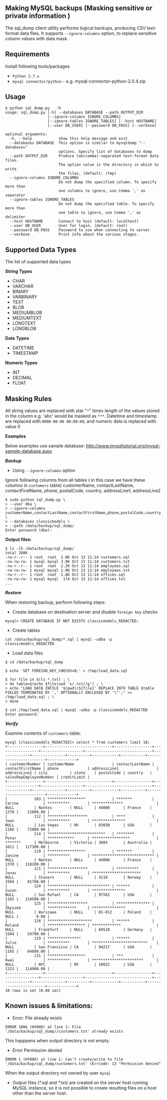 ## Making MySQL backups (Masking sensitive or private information )

The sql_dump client utility performs logical backups, producing CSV text-format data files. It supports `--ignore-columns` option,  to  replace sensitive column values with data mask.

## Requirements
Install following tools/packages
* `Python 2.7.x`
* `mysql connector/python` - e.g. mysql-connector-python-2.0.4.zip

## Usage
```
$ python sql_dump.py   -h
usage: sql_dump.py [-h] --databases DATABASE --path OUTPUT_DIR
                   [--ignore-columns IGNORE_COLUMNS]
                   [--ignore-tables IGNORE_TABLES] [--host HOSTNAME]
                   [--user DB_USER] [--password DB_PASS] [--verbose]

optional arguments:
  -h, --help            show this help message and exit
  --databases DATABASE  This option is similar to mysqldump "--databases"
                        options. Specify list of databases to dump
  --path OUTPUT_DIR     Produce tab(comma)-separated text-format data files.
                        The option value is the directory in which to write
                        the files, (default: /tmp)
  --ignore-columns IGNORE_COLUMNS
                        Do not dump the specified column. To specify more than
                        one columns to ignore, use Comma ',' as separator
  --ignore-tables IGNORE_TABLES
                        Do not dump the specified table. To specify more than
                        one table to ignore, use Comma ',' as delimiter
  --host HOSTNAME       Connect to host (default: localhost)
  --user DB_USER        User for login, (default: root)
  --password DB_PASS    Password to use when connecting to server
  --verbose             Print info about the various stages.

```
## Supported Data Types
The list of supported data types

**String Types**
* CHAR
* VARCHAR
* BINARY
* VARBINARY
* TEXT
* BLOB
* MEDIUMBLOB
* MEDIUMTEXT
* LONGTEXT
* LONGBLOB

**Date Types**
* DATETIME
* TIMESTAMP

**Numeric Types**
* INT
* DECIMAL 
* FLOAT

## Masking Rules
All string values are replaced with star "`*`" times length of the values stored in the column e.g. 'abc' would be masked as `***`.
Datetime and timestamp are replaced with `0000-00-00 00:00:00`, and numeric data is replaced with value 0

**Examples**

Below examples use sample database: http://www.mysqltutorial.org/mysql-sample-database.aspx

***Backup***

* Using `--ignore-columns` option

Ignore following columns from all tables ( in this case we have these columns in `customers` table)
customerName, contactLastName, contactFirstName, phone, postalCode, country, addressLine1, addressLine2 

```
$ sudo python sql_dump.py \
> --user dba \
> --ignore-columns customerName,contactLastName,contactFirstName,phone,postalCode,country,addressLine1,addressLine2 \
> --databases classicmodels \
> --path /data/backup/sql_dump/
Enter password (dba):

```
**Output files:**
```
$ ls -lh /data/backup/sql_dump/
total 208K
-rw-r--r-- 1 root  root  2.0K Oct 13 11:14 customers.sql
-rw-rw-rw- 1 mysql mysql 3.9K Oct 13 11:14 customers.txt
-rw-r--r-- 1 root  root  2.2K Oct 13 11:14 employees.sql
-rw-rw-rw- 1 mysql mysql 1.9K Oct 13 11:14 employees.txt
-rw-r--r-- 1 root  root  1.8K Oct 13 11:14 offices.sql
-rw-rw-rw- 1 mysql mysql  174 Oct 13 11:14 offices.txt
...
```
***Restore***

When restoring backup, perform following steps:
* Create database on destination server and disable `foreign key` checks
```
mysql> CREATE DATABASE IF NOT EXISTS classicmodels_REDACTED;
```
* Create tables 
```
cat /data/backup/sql_dump/*.sql | mysql -udba -p classicmodels_REDACTED
```
* Load data files
```
$ cd /data/backup/sql_dump

$ echo 'SET FOREIGN_KEY_CHECKS=0;' > /tmp/load_data.sql

$ for file in $(ls *.txt) ; \
> do table=$(echo $file|sed 's/.txt//g') ; \
> echo "LOAD DATA INFILE '$(pwd)/${file}' REPLACE INTO TABLE $table FIELDS TERMINATED BY ',' OPTIONALLY ENCLOSED BY '\"';" >> /tmp/load_data.sql ; \
> done

$ cat /tmp/load_data.sql | mysql -udba -p classicmodels_REDACTED
Enter password:
```

***Verify***

Examine contents of `customers` table:
```
mysql [classicmodels_REDACTED]> select * from customers limit 10;
+----------------+------------------------------+-----------------+------------------+-------------------+------------------------------+--------------+---------------+----------+------------+-----------+------------------------+-------------+
| customerNumber | customerName                 | contactLastName | contactFirstName | phone             | addressLine1                 | addressLine2 | city          | state    | postalCode | country   | salesRepEmployeeNumber | creditLimit |
+----------------+------------------------------+-----------------+------------------+-------------------+------------------------------+--------------+---------------+----------+------------+-----------+------------------------+-------------+
|            103 | *****************            | *******         | Carine           | **********        | **************               | NULL         | Nantes        | NULL     | 44000      | France    |                   1370 |    21000.00 |
|            112 | ******************           | ****            | Jean             | **********        | ***************              | NULL         | Las Vegas     | NV       | 83030      | USA       |                   1166 |    71800.00 |
|            114 | **************************   | ********        | Peter            | ************      | *****************            | *******      | Melbourne     | Victoria | 3004       | Australia |                   1611 |   117300.00 |
|            119 | *****************            | *******         | Janine           | **********        | **************************** | NULL         | Nantes        | NULL     | 44000      | France    |                   1370 |   118200.00 |
|            121 | ******************           | **********      | Jonas            | **********        | **********************       | NULL         | Stavern       | NULL     | 4110       | Norway    |                   1504 |    81700.00 |
|            124 | **************************** | ******          | Susan            | **********        | ***************              | NULL         | San Rafael    | CA       | 97562      | USA       |                   1165 |   210500.00 |
|            125 | ******************           | *************** | Zbyszek          | *************     | ***************              | NULL         | Warszawa      | NULL     | 01-012     | Poland    |                   NULL |        0.00 |
|            128 | ********************         | ******          | Roland           | ***************** | *************                | NULL         | Frankfurt     | NULL     | 60528      | Germany   |                   1504 |    59700.00 |
|            129 | ***************              | ******          | Julie            | **********        | *************************    | NULL         | San Francisco | CA       | 94217      | USA       |                   1165 |    64600.00 |
|            131 | *****************            | ***             | Kwai             | **********        | ***********************      | NULL         | NYC           | NY       | 10022      | USA       |                   1323 |   114900.00 |
+----------------+------------------------------+-----------------+------------------+-------------------+------------------------------+--------------+---------------+----------+------------+-----------+------------------------+-------------+
10 rows in set (0.00 sec)
```

## Known issues & limitations:
* Error: File already exists
```
ERROR 1086 (HY000) at line 1: File '/data/backup/sql_dump//customers.txt' already exists
```
This happpens when output directory is not empty.
* Error Permission denied
```
ERROR 1 (HY000) at line 1: Can't create/write to file '/data/backup/sql_dump/customers.txt' (Errcode: 13 "Permission denied"
```
When the output directory not owned by user `mysql`
* Output files (*.sql and *.txt) are created on the server host running MySQL instance, so it is not possible to create resulting files on a host other than the server host.

